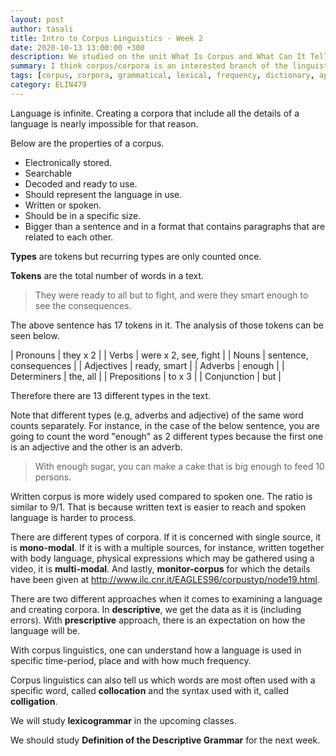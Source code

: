 ```yaml
---
layout: post
author: tasali
title: Intro to Corpus Linguistics - Week 2
date: 2020-10-13 13:00:00 +300
description: We studied on the unit What Is Corpus and What Can It Tell Us?
summary: I think corpus/corpora is an interested branch of the linguistics and similarly, it is close to my previous interests, spaCy, for instance. 
tags: [corpus, corpora, grammatical, lexical, frequency, dictionary, applied-linguistics, type, token]
category: ELIN479
---
```


Language is infinite. Creating a corpora that include all the details of a language is nearly impossible for that reason. 

Below are the properties of a corpus.

* Electronically stored.
* Searchable
* Decoded and ready to use.
* Should represent the language in use.
* Written or spoken.
* Should be in a specific size.
* Bigger than a sentence and in a format that contains paragraphs that are related to each other.

 **Types** are tokens but recurring types are only counted once.

 **Tokens** are the total number of words in a text.

> They were ready to all but to fight, and were they smart enough to see the consequences.

The above sentence has 17 tokens in it. The analysis of those tokens can be seen below. 

| Pronouns     | they x 2               |
| Verbs        | were x 2, see, fight   |
| Nouns        | sentence, consequences |
| Adjectives   | ready, smart           |
| Adverbs      | enough                 |
| Determiners  | the, all               |
| Prepositions | to x 3                 |
| Conjunction  | but                    |

Therefore there are 13 different types in the text.

Note that different types (e.g, adverbs and adjective) of the same word counts separately. For instance, in the case of the below sentence, you are going to count the word "enough" as 2 different types because the first one is an adjective and the other is an adverb.

> With enough sugar, you can make a cake that is big enough to feed 10 persons.

Written corpus is more widely used compared to spoken one. The ratio is similar to 9/1. That is because written text is easier to reach and spoken language is harder to process.

There are different types of corpora. If it is concerned with single source, it is **mono-modal**. If it is with a multiple sources, for instance, written together with body language, physical expressions which may be gathered using a video, it is **multi-modal**. And lastly, **monitor-corpus** for which the details have been given at <http://www.ilc.cnr.it/EAGLES96/corpustyp/node19.html>.

There are two different approaches when it comes to examining a language and creating corpora. In **descriptive**, we get the data as it is (including errors). With **prescriptive** approach, there is an expectation on how the language will be. 

With corpus linguistics, one can understand how a language is used in specific time-period, place and with how much frequency.

Corpus linguistics can also tell us which words are most often used with a specific word, called **collocation** and the syntax used with it, called **colligation**.

We will study **lexicogrammar** in the upcoming classes.

We should study **Definition of the Descriptive Grammar** for the next week.